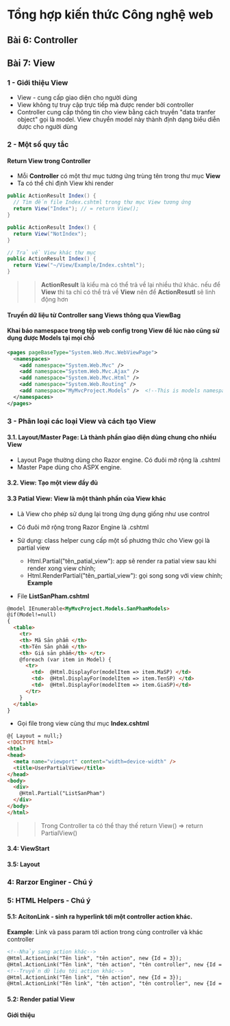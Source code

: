 # Tổng hợp kiến thức Công nghệ web

## Bài 6: Controller

## Bài 7: View
### 1 - Giới thiệu View
- View - cung cấp giao diện cho người dùng
- View không tự truy cập trực tiếp mà được render bởi controller
- Controller cung cấp thông tin cho view bằng cách truyền "data tranfer object" gọi là model. View chuyển model này thành định dạng biểu diễn được cho người dùng

### 2 - Một số quy tắc
#### Return View trong Controller
- Mỗi __Controller__ có một thư mục tương ứng trùng tên trong thư mục __View__ 
- Ta có thể chỉ định View khi render
```c#
public ActionResult Index() {
  // Tìm đến file Index.cshtml trong thư mục View tương ứng
  return View("Index"); // = return View();
}

public ActionResult Index() {
  return View("NotIndex");
}

// Trả về View khác thư mục
public ActionResult Index() {
  return View("~/View/Example/Index.cshtml");
}
```
>> __ActionResult__ là kiểu mà có thể trả về lại nhiều thứ khác. nếu để __View__ thì ta chỉ có thể trả về __View__ nên để __ActionResutl__ sẽ linh động hơn

#### Truyền dữ liệu từ Controller sang Views thông qua ViewBag

#### Khai báo namespace trong tệp web config trong View để lúc nào cũng sử dụng được Models tại mọi chỗ
```xml
<pages pageBaseType="System.Web.Mvc.WebViewPage">       
  <namespaces>         
    <add namespace="System.Web.Mvc" />         
    <add namespace="System.Web.Mvc.Ajax" />         
    <add namespace="System.Web.Mvc.Html" />         
    <add namespace="System.Web.Routing" />         
    <add namespace="MyMvcProject.Models" />  <!--This is models namespace-->
  </namespaces>     
</pages> 
```

### 3 - Phân loại các loại View và cách tạo View
#### 3.1.  Layout/Master Page: Là thành phần giao diện dùng chung cho nhiều View
  - Layout Page thường dùng cho Razor engine. Có đuôi mở rộng là .cshtml
  - Master Pape dùng cho ASPX engine. 

#### 3.2. View: Tạo một view đầy đủ
#### 3.3 Patial View: View là một thành phần của View khác
- Là View cho phép sử dụng lại trong ứng dụng giống như use control
- Có đuôi mở rộng trong Razor Engine là .cshtml
- Sử dụng: class helper cung cấp một số phương thức cho View gọi là partial view
  + Html.Partial("tên_patial_view"): app sẽ render ra patial view sau khi render xong view chính;
  + Html.RenderPartial("tên_partial_view"): gọi song song với view chính;
__Example__

- File __ListSanPham.cshtml__
```html
@model IEnumerable<MyMvcProject.Models.SanPhamModels> 
@if(Model!=null) 
{   
  <table>         
    <tr> 
    <th> Mã Sản phẩm </th>             
    <th>Tên Sản phẩm </th>             
    <th> Giá sản phẩm</th> </tr>     
    @foreach (var item in Model) {         
      <tr>
        <td>  @Html.DisplayFor(modelItem => item.MaSP) </td>             
        <td>  @Html.DisplayFor(modelItem => item.TenSP) </td>             
        <td>  @Html.DisplayFor(modelItem => item.GiaSP)</td>
      </tr>     
    }     
  </table> 
}
```
- Gọi file trong view cùng thư mục __Index.cshtml__
```html
@{ Layout = null;} 
<!DOCTYPE html> 
<html> 
<head>     
  <meta name="viewport" content="width=device-width" />     
  <title>UserPartialView</title> 
</head> 
<body>     
  <div>
    @Html.Partial("ListSanPham")     
  </div> 
</body> 
</html> 
```
>> Trong Controller ta có thể thay thế return View() => return PartialView()

#### 3.4: ViewStart
#### 3.5: Layout

### 4: Rarzor Enginer - Chú ý
### 5: HTML Helpers - Chú ý
#### 5.1: AcitonLink - sinh ra hyperlink tới một controller action khác.
__Example__: Link và pass param tới action trong cùng controller và khác controller
```html
<!--Nhảy sang action khác-->
@Html.ActionLink("Tên link", "tên action", new {Id = 3});
@Html.ActionLink("Tên link", "tên action", "tên controller", new {Id = 3});
<!--Truyền dữ liệu tới action khác-->
@Html.ActionLink("Tên link", "tên action", new {Id = 3});
@Html.ActionLink("Tên link", "tên action", "tên controller", new {Id = 3});
```
#### 5.2: Render patial View
#### Giới thiệu
